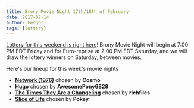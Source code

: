 ```yaml
---
title: Brony Movie Night 17th/18th of February
date: 2017-02-14
author: Fengor
tags: [lottery]
---
```

[Lottery for this weekend is right here][lotto]! Brony Movie Night will begin at 7:00 PM EDT Friday and for Euro-reprise at 2:00 PM EDT Saturday, and we will draw the lottery winners on Saturday, between movies. 

Here's our lineup for this week's movie nights

 - **[Network (1976)][m1]** chosen by **Cosmo**
 - **[Hugo][m2]** chosen by **AwesomePony6829**
 - **[The Times They Are a Changeling][p1]** chosen by **richfiles**
 - **[Slice of Life][p2]** chosen by **Pokey**
 
[m1]: http://www.imdb.com/title/tt0074958/
[m2]: http://www.imdb.com/title/tt0970179/
[p1]: http://www.imdb.com/title/tt5524276/
[p2]: http://www.imdb.com/title/tt4534312/
[lotto]: https://bronystate.typeform.com/to/gy7SdA
